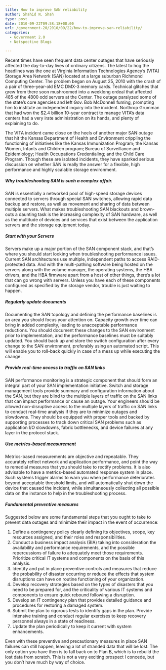 ```yaml
---
title: How to improve SAN reliability
author: Shahid N. Shah
type: post
date: 2010-09-22T09:58:18+00:00
url: /government-20/2010/09/22/how-to-improve-san-reliability/
categories:
  - Government 2.0
  - Netspective Blogs

---
```

Recent times have seen frequent data center outages that have seriously affected the day-to-day lives of ordinary citizens. The latest to hog the headlines was the one at Virginia Information Technologies Agency&#8217;s (VITA) Storage Area Network (SAN) located at a large suburban Richmond Computing Center. The problem began on August 25, 2010 with the crash of a pair of three-year-old EMC DMX-3 memory cards. Technical glitches that grew from there soon mushroomed into a weeklong ordeal that affected 485 of the 4800 odd servers at the Center. The outage paralyzed some of the state&#8217;s core agencies and left Gov. Bob McDonnell fuming, prompting him to institute an independent inquiry into the incident. Northrop Grumman that had won the $2.4 billion 10-year contract to manage VITA&#8217;s data centers had a very irate administration on its hands, and plenty of explaining to do.

The VITA incident came close on the heels of another major SAN outage that hit the Kansas Department of Health and Environment crippling the functioning of initiatives like the Kansas Immunization Program; the Kansas Women, Infants and Children program; Bureau of Surveillance and Epidemiology; Health Occupations Credentialing; and the Child Care Program. Though these are isolated incidents, they have sparked serious discussion on whether SAN is really the answer for a flexible, high performance and highly scalable storage environment.

##### Why troubleshooting SAN is such a complex affair.

SAN is essentially a networked pool of high-speed storage devices connected to servers through special SAN switches, allowing rapid data backup and restore, as well as movement and sharing of data between multiple servers. What makes troubleshooting SAN blackouts and brown-outs a daunting task is the increasing complexity of SAN hardware, as well as the multitude of devices and services that exist between the application servers and the storage equipment today.

##### Start with your Servers

Servers make up a major portion of the SAN component stack, and that&#8217;s where you should start looking when troubleshooting performance issues. Current SAN architectures use multiple, independent paths to access RAID-protected data. And with the multi-pathing software being hosted on the servers along with the volume manager, the operating systems, the HBA drivers, and the HBA firmware apart from a host of other things, there&#8217;s a lot that can go wrong with servers. Unless you have each of these components configured as specified by the storage vendor, trouble is just waiting to happen.

##### Regularly update documents

Documenting the SAN topology and defining the performance baselines is an area you should focus your attention on. Capacity growth over time can bring in added complexity, leading to unacceptable performance reductions. You should document these changes to the SAN environment prior to implementation, and the performance baselines must be suitably updated. You should back up and store the switch configuration after every change to the SAN environment, preferably using an automated script. This will enable you to roll-back quickly in case of a mess up while executing the change.

##### Provide real-time access to traffic on SAN links

SAN performance monitoring is a strategic component that should form an integral part of your SAN implementation initiative. Switch and storage management tools provide summary and configuration information about the SAN, but they are blind to the multiple layers of traffic on the SAN links that can impact performance or cause an outage. Your engineers should be allowed non-disruptive access to the multiple layers of traffic on SAN links to conduct real-time analysis if they are to minimize outages and slowdowns. They should be equipped with proper tools and backed by supporting processes to track down critical SAN problems such as application I/O slowdowns, fabric bottlenecks, and device failures at any layer in the protocol stack.

##### Use metrics-based measurement

Metrics-based measurements are objective and repeatable. They accurately reflect network and application performance, and point the way to remedial measures that you should take to rectify problems. It is also advisable to have a metrics-based automated response system in place. Such systems trigger alarms to warn you when performance deteriorates beyond acceptable threshold limits, and will automatically shut down the device that caused the incident, while simultaneously collecting all possible data on the instance to help in the troubleshooting process.

##### Fundamental preventive measures

Suggested below are some fundamental steps that you ought to take to prevent data outages and minimize their impact in the event of occurrence:

  1. Define a contingency policy clearly defining its objectives, scope, key resources assigned, and their roles and responsibilities.
  2. Conduct a business impact analysis (BIA) taking into consideration the availability and performance requirements, and the possible repercussions of failure to adequately meet those requirements. Prioritize critical IT systems and components on the basis of this analysis.
  3. Identify and put in place preventive controls and measures that reduce the probability of disaster occurring or reduce the effects that system disruptions can have on routine functioning of your organization.
  4. Develop recovery strategies based on the types of disasters that you need to be prepared for, and the criticality of various IT systems and components to ensure quick rebound following a disruption.
  5. Develop an IT contingency plan that provides detailed guidance and procedures for restoring a damaged system.
  6. Submit the plan to rigorous tests to identify gaps in the plan. Provide intensive training and conduct regular exercises to keep recovery personnel always in a state of readiness.
  7. Update the plan periodically to keep it current with system enhancements.

Even with these preventive and precautionary measures in place SAN failures can still happen, leaving a lot of stranded data that will be lost. The only option you have then is to fall back on to Plan B, which is to rebuild the lost data from scratch. This is not a very exciting prospect I concede, but you don&#8217;t have much by way of choice.